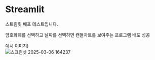 # Streamlit

스트림릿 배포 테스트입니다.

암호화폐를 선택하고 날짜를 선택하면 캔들차트를 보여주는 프로그램 배포 성공

예시 이미지)
<br/>
![스크린샷 2025-03-06 164237](https://github.com/user-attachments/assets/b0b6528e-c772-44fc-8626-809f96d50236)
